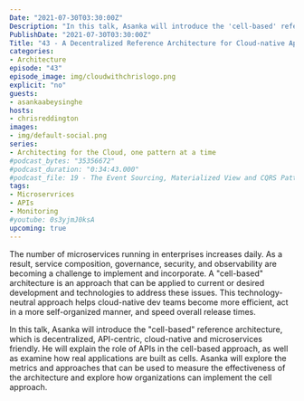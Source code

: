 ```yaml
---
Date: "2021-07-30T03:30:00Z"
Description: "In this talk, Asanka will introduce the 'cell-based' reference architecture, which is decentralized, API-centric, cloud-native and microservices friendly. He will explain the role of APIs in the cell-based approach, as well as examine how real applications are built as cells. Asanka will explore the metrics and approaches that can be used to measure the effectiveness of the architecture and explore how organizations can implement the cell approach."
PublishDate: "2021-07-30T03:30:00Z"
Title: "43 - A Decentralized Reference Architecture for Cloud-native Applications"
categories:
- Architecture
episode: "43"
episode_image: img/cloudwithchrislogo.png
explicit: "no"
guests:
- asankaabeysinghe
hosts:
- chrisreddington
images:
- img/default-social.png
series:
- Architecting for the Cloud, one pattern at a time
#podcast_bytes: "35356672"
#podcast_duration: "0:34:43.000"
#podcast_file: 19 - The Event Sourcing, Materialized View and CQRS Patterns.mp3
tags:
- Microservrices
- APIs
- Monitoring
#youtube: 0s3yjmJ0ksA
upcoming: true
---
```

The number of microservices running in enterprises increases daily. As a result, service composition, governance, security, and observability are becoming a challenge to implement and incorporate. A "cell-based" architecture is an approach that can be applied to current or desired development and technologies to address these issues. This technology-neutral approach helps cloud-native dev teams become more efficient, act in a more self-organized manner, and speed overall release times.

In this talk, Asanka will introduce the "cell-based" reference architecture, which is decentralized, API-centric, cloud-native and microservices friendly. He will explain the role of APIs in the cell-based approach, as well as examine how real applications are built as cells. Asanka will explore the metrics and approaches that can be used to measure the effectiveness of the architecture and explore how organizations can implement the cell approach.